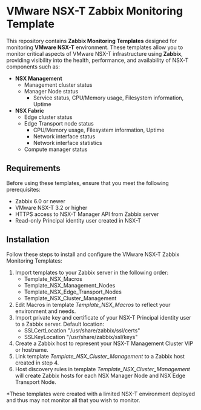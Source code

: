 # VMware NSX-T Zabbix Monitoring Template

This repository contains **Zabbix Monitoring Templates** designed for monitoring **VMware NSX-T** environment. These templates allow you to monitor critical aspects of VMware NSX-T infrastructure using **Zabbix**, providing visibility into the health, performance, and availability of NSX-T components such as:

- **NSX Management** 
  - Management cluster status
  - Manager Node status
    - Service status, CPU/Memory usage, Filesystem information, Uptime
- **NSX Fabric**
  - Edge cluster status
  - Edge Transport node status
    -  CPU/Memory usage, Filesystem information, Uptime
    -  Network interface status
    -  Network interface statistics
  - Compute manager status


## Requirements

Before using these templates, ensure that you meet the following prerequisites:

- Zabbix 6.0 or newer
- VMware NSX-T 3.2 or higher
- HTTPS access to NSX-T Manager API from Zabbix server
- Read-only Principal identity user created in NSX-T

## Installation

Follow these steps to install and configure the VMware NSX-T Zabbix Monitoring Templates:
1. Import templates to your Zabbix server in the following order:
   - Template_NSX_Macros
   - Template_NSX_Management_Nodes
   - Template_NSX_Edge_Transport_Nodes
   - Template_NSX_Cluster_Management
2. Edit Macros in template *Template_NSX_Macros* to reflect your environment and needs.
3. Import private key and certificate of your NSX-T Principal identity user to a Zabbix server. Default location:
   - SSLCertLocation "/usr/share/zabbix/ssl/certs"
   - SSLKeyLocation "/usr/share/zabbix/ssl/keys"
4. Create a Zabbix host to represent your NSX-T Management Cluster VIP or hostname.
5. Link template *Template_NSX_Cluster_Management* to a Zabbix host created in step 4.
6. Host discovery rules in template *Template_NSX_Cluster_Management* will create Zabbix hosts for each NSX Manager Node and NSX Edge Transport Node.



*These templates were created with a limited NSX-T environment deployed and thus may not monitor all that you wish to monitor.
